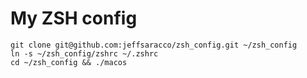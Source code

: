 My ZSH config
============

```
git clone git@github.com:jeffsaracco/zsh_config.git ~/zsh_config
ln -s ~/zsh_config/zshrc ~/.zshrc
cd ~/zsh_config && ./macos
```
